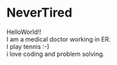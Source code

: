 # NeverTired
HelloWorld!!</br>
I am a medical doctor working in ER.</br>
I play tennis :-)</br>
i love coding and problem solving.
